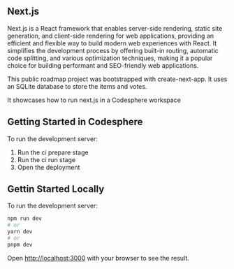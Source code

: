 ## Next.js

Next.js is a React framework that enables server-side rendering, static site generation, and client-side rendering for web applications, providing an efficient and flexible way to build modern web experiences with React. It simplifies the development process by offering built-in routing, automatic code splitting, and various optimization techniques, making it a popular choice for building performant and SEO-friendly web applications.

This public roadmap project was bootstrapped with create-next-app. It uses an SQLite database to store the items and votes. 

It showcases how to run next.js in a Codesphere workspace

## Getting Started in Codesphere

To run the development server:

1. Run the ci prepare stage
2. Run the ci run stage
3. Open the deployment 

## Gettin Started Locally 

To run the development server:

```bash
npm run dev
# or
yarn dev
# or
pnpm dev
```

Open [http://localhost:3000](http://localhost:3000) with your browser to see the result.
